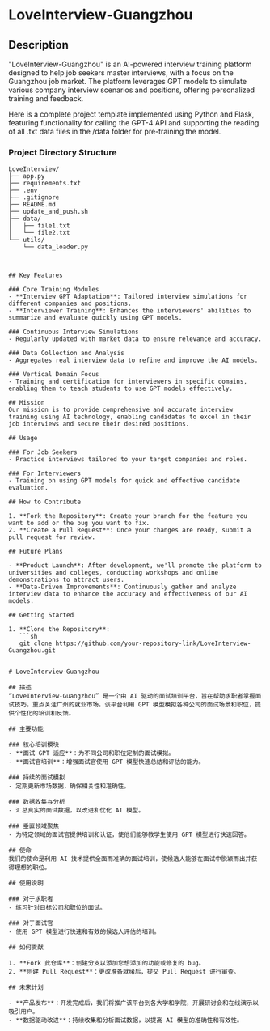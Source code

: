 # LoveInterview-Guangzhou

## Description
"LoveInterview-Guangzhou" is an AI-powered interview training platform designed to help job seekers master interviews, with a focus on the Guangzhou job market. The platform leverages GPT models to simulate various company interview scenarios and positions, offering personalized training and feedback. 

Here is a complete project template implemented using Python and Flask, featuring functionality for calling the GPT-4 API and supporting the reading of all .txt data files in the /data folder for pre-training the model.

### Project Directory Structure

```plaintext
LoveInterview/
├── app.py
├── requirements.txt
├── .env
├── .gitignore
├── README.md
├── update_and_push.sh
├── data/
│   ├── file1.txt
│   └── file2.txt
└── utils/
    └── data_loader.py



## Key Features

### Core Training Modules
- **Interview GPT Adaptation**: Tailored interview simulations for different companies and positions.
- **Interviewer Training**: Enhances the interviewers' abilities to summarize and evaluate quickly using GPT models.

### Continuous Interview Simulations
- Regularly updated with market data to ensure relevance and accuracy.

### Data Collection and Analysis
- Aggregates real interview data to refine and improve the AI models.

### Vertical Domain Focus
- Training and certification for interviewers in specific domains, enabling them to teach students to use GPT models effectively.

## Mission
Our mission is to provide comprehensive and accurate interview training using AI technology, enabling candidates to excel in their job interviews and secure their desired positions.

## Usage

### For Job Seekers
- Practice interviews tailored to your target companies and roles.

### For Interviewers
- Training on using GPT models for quick and effective candidate evaluation.

## How to Contribute

1. **Fork the Repository**: Create your branch for the feature you want to add or the bug you want to fix.
2. **Create a Pull Request**: Once your changes are ready, submit a pull request for review.

## Future Plans

- **Product Launch**: After development, we'll promote the platform to universities and colleges, conducting workshops and online demonstrations to attract users.
- **Data-Driven Improvements**: Continuously gather and analyze interview data to enhance the accuracy and effectiveness of our AI models.

## Getting Started

1. **Clone the Repository**:
   ```sh
   git clone https://github.com/your-repository-link/LoveInterview-Guangzhou.git


# LoveInterview-Guangzhou

## 描述
“LoveInterview-Guangzhou” 是一个由 AI 驱动的面试培训平台，旨在帮助求职者掌握面试技巧，重点关注广州的就业市场。该平台利用 GPT 模型模拟各种公司的面试场景和职位，提供个性化的培训和反馈。

## 主要功能

### 核心培训模块
- **面试 GPT 适应**：为不同公司和职位定制的面试模拟。
- **面试官培训**：增强面试官使用 GPT 模型快速总结和评估的能力。

### 持续的面试模拟
- 定期更新市场数据，确保相关性和准确性。

### 数据收集与分析
- 汇总真实的面试数据，以改进和优化 AI 模型。

### 垂直领域聚焦
- 为特定领域的面试官提供培训和认证，使他们能够教学生使用 GPT 模型进行快速回答。

## 使命
我们的使命是利用 AI 技术提供全面而准确的面试培训，使候选人能够在面试中脱颖而出并获得理想的职位。

## 使用说明

### 对于求职者
- 练习针对目标公司和职位的面试。

### 对于面试官
- 使用 GPT 模型进行快速和有效的候选人评估的培训。

## 如何贡献

1. **Fork 此仓库**：创建分支以添加您想添加的功能或修复的 bug。
2. **创建 Pull Request**：更改准备就绪后，提交 Pull Request 进行审查。

## 未来计划

- **产品发布**：开发完成后，我们将推广该平台到各大学和学院，开展研讨会和在线演示以吸引用户。
- **数据驱动改进**：持续收集和分析面试数据，以提高 AI 模型的准确性和有效性。
